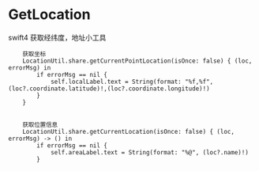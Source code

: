 # GetLocation
swift4 获取经纬度，地址小工具

        获取坐标
        LocationUtil.share.getCurrentPointLocation(isOnce: false) { (loc, errorMsg) in
            if errorMsg == nil {
                self.localLabel.text = String(format: "%f,%f", (loc?.coordinate.latitude)!,(loc?.coordinate.longitude)!)
            }
        }


        获取位置信息
        LocationUtil.share.getCurrentLocation(isOnce: false) { (loc, errorMsg) -> () in
            if errorMsg == nil {
                self.areaLabel.text = String(format: "%@", (loc?.name)!)
            }
